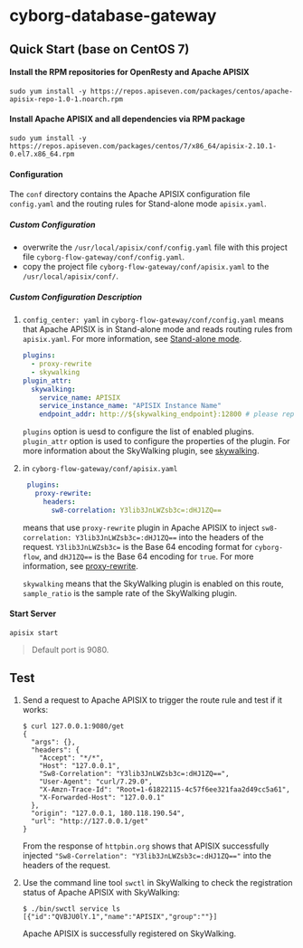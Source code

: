 # cyborg-database-gateway

## Quick Start (base on CentOS 7)

#### Install the RPM repositories for OpenResty and Apache APISIX

```shell
sudo yum install -y https://repos.apiseven.com/packages/centos/apache-apisix-repo-1.0-1.noarch.rpm
```

#### Install Apache APISIX and all dependencies via RPM package

```shell
sudo yum install -y https://repos.apiseven.com/packages/centos/7/x86_64/apisix-2.10.1-0.el7.x86_64.rpm
```

#### Configuration

The `conf` directory contains the Apache APISIX configuration file `config.yaml` and the routing rules for Stand-alone mode `apisix.yaml`.

##### Custom Configuration

- overwrite the `/usr/local/apisix/conf/config.yaml` file with this project file `cyborg-flow-gateway/conf/config.yaml`.
- copy the project file `cyborg-flow-gateway/conf/apisix.yaml` to the `/usr/local/apisix/conf/`.

##### Custom Configuration Description

1. `config_center: yaml` in `cyborg-flow-gateway/conf/config.yaml` means that Apache APISIX is in Stand-alone mode and reads routing rules from `apisix.yaml`. For more information, see [Stand-alone mode](https://github.com/apache/apisix/blob/master/docs/en/latest/stand-alone.md).

   ```yaml
   plugins:
     - proxy-rewrite
     - skywalking
   plugin_attr:
     skywalking:
       service_name: APISIX
       service_instance_name: "APISIX Instance Name"
       endpoint_addr: http://${skywalking_endpoint}:12800 # please replace with the address of your SkyWalking Endpoint
   ```

   `plugins` option is uesd to configure the list of enabled plugins. `plugin_attr` option is used to configure the properties of the plugin. For more information about the SkyWalking plugin, see [skywalking](https://github.com/apache/apisix/blob/master/docs/en/latest/plugins/skywalking.md).


2. in `cyborg-flow-gateway/conf/apisix.yaml`

   ```yaml
    plugins:
      proxy-rewrite:
        headers:
          sw8-correlation: Y3lib3JnLWZsb3c=:dHJ1ZQ==
   ```
   means that use `proxy-rewrite` plugin in Apache APISIX to inject `sw8-correlation: Y3lib3JnLWZsb3c=:dHJ1ZQ==` into the headers of the request. `Y3lib3JnLWZsb3c=` is the Base 64 encoding format for `cyborg-flow`, and `dHJ1ZQ==` is the Base 64 encoding for `true`.
   For more information, see [proxy-rewrite](https://github.com/apache/apisix/blob/master/docs/en/latest/plugins/proxy-rewrite.md).

   `skywalking` means that the SkyWalking plugin is enabled on this route, `sample_ratio` is the sample rate of the SkyWalking plugin.

#### Start Server

```shell
apisix start
```

> Default port is 9080.

## Test

1. Send a request to Apache APISIX to trigger the route rule and test if it works:

   ```shell
   $ curl 127.0.0.1:9080/get
   {
     "args": {},
     "headers": {
       "Accept": "*/*",
       "Host": "127.0.0.1",
       "Sw8-Correlation": "Y3lib3JnLWZsb3c=:dHJ1ZQ==",
       "User-Agent": "curl/7.29.0",
       "X-Amzn-Trace-Id": "Root=1-61822115-4c57f6ee321faa2d49cc5a61",
       "X-Forwarded-Host": "127.0.0.1"
     },
     "origin": "127.0.0.1, 180.118.190.54",
     "url": "http://127.0.0.1/get"
   }
   ```

   From the response of `httpbin.org` shows that APISIX successfully injected `"Sw8-Correlation": "Y3lib3JnLWZsb3c=:dHJ1ZQ=="` into the headers of the request.

2. Use the command line tool `swctl` in SkyWalking to check the registration status of Apache APISIX with SkyWalking:

   ```shell
   $ ./bin/swctl service ls
   [{"id":"QVBJU0lY.1","name":"APISIX","group":""}]
   ```

   Apache APISIX is successfully registered on SkyWalking.
